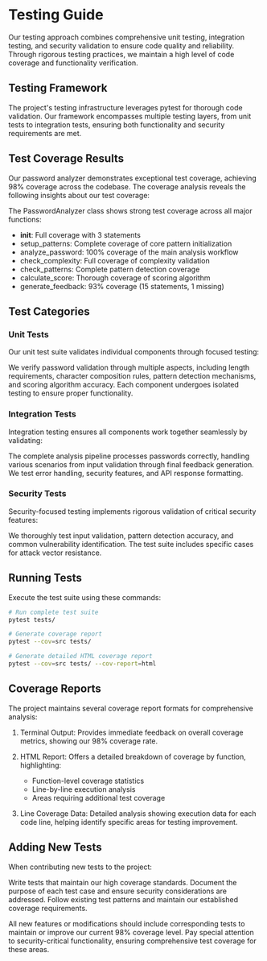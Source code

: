 # Testing Guide

Our testing approach combines comprehensive unit testing, integration testing, and security validation to ensure code quality and reliability. Through rigorous testing practices, we maintain a high level of code coverage and functionality verification.

## Testing Framework

The project's testing infrastructure leverages pytest for thorough code validation. Our framework encompasses multiple testing layers, from unit tests to integration tests, ensuring both functionality and security requirements are met.

## Test Coverage Results

Our password analyzer demonstrates exceptional test coverage, achieving 98% coverage across the codebase. The coverage analysis reveals the following insights about our test coverage:

The PasswordAnalyzer class shows strong test coverage across all major functions:
- __init__: Full coverage with 3 statements
- setup_patterns: Complete coverage of core pattern initialization
- analyze_password: 100% coverage of the main analysis workflow
- check_complexity: Full coverage of complexity validation
- check_patterns: Complete pattern detection coverage
- calculate_score: Thorough coverage of scoring algorithm
- generate_feedback: 93% coverage (15 statements, 1 missing)

## Test Categories

### Unit Tests
Our unit test suite validates individual components through focused testing:

We verify password validation through multiple aspects, including length requirements, character composition rules, pattern detection mechanisms, and scoring algorithm accuracy. Each component undergoes isolated testing to ensure proper functionality.

### Integration Tests
Integration testing ensures all components work together seamlessly by validating:

The complete analysis pipeline processes passwords correctly, handling various scenarios from input validation through final feedback generation. We test error handling, security features, and API response formatting.

### Security Tests
Security-focused testing implements rigorous validation of critical security features:

We thoroughly test input validation, pattern detection accuracy, and common vulnerability identification. The test suite includes specific cases for attack vector resistance.

## Running Tests

Execute the test suite using these commands:

```bash
# Run complete test suite
pytest tests/

# Generate coverage report
pytest --cov=src tests/

# Generate detailed HTML coverage report
pytest --cov=src tests/ --cov-report=html
```

## Coverage Reports

The project maintains several coverage report formats for comprehensive analysis:

1. Terminal Output: Provides immediate feedback on overall coverage metrics, showing our 98% coverage rate.

2. HTML Report: Offers a detailed breakdown of coverage by function, highlighting:
   - Function-level coverage statistics
   - Line-by-line execution analysis
   - Areas requiring additional test coverage

3. Line Coverage Data: Detailed analysis showing execution data for each code line, helping identify specific areas for testing improvement.

## Adding New Tests

When contributing new tests to the project:

Write tests that maintain our high coverage standards. Document the purpose of each test case and ensure security considerations are addressed. Follow existing test patterns and maintain our established coverage requirements.

All new features or modifications should include corresponding tests to maintain or improve our current 98% coverage level. Pay special attention to security-critical functionality, ensuring comprehensive test coverage for these areas.
